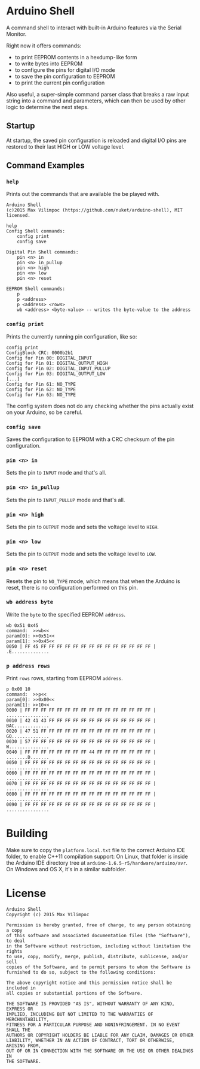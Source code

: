 # Arduino Shell

A command shell to interact with built-in Arduino features via the Serial Monitor.

Right now it offers commands:

* to print EEPROM contents in a hexdump-like form
* to write bytes into EEPROM
* to configure the pins for digital I/O mode
* to save the pin configuration to EEPROM
* to print the current pin configuration

Also useful, a super-simple command parser class that breaks a raw input string into 
a command and parameters, which can then be used by other logic to determine the 
next steps.

## Startup

At startup, the saved pin configuration is reloaded and digital I/O pins are restored
to their last HIGH or LOW voltage level.

## Command Examples

### `help`

Prints out the commands that are available the be played with.

```
Arduino Shell
(c)2015 Max Vilimpoc (https://github.com/nuket/arduino-shell), MIT licensed.

help
Config Shell commands:
    config print
    config save

Digital Pin Shell commands:
    pin <n> in
    pin <n> in_pullup
    pin <n> high
    pin <n> low
    pin <n> reset

EEPROM Shell commands:
    p
    p <address>
    p <address> <rows>
    wb <address> <byte-value> -- writes the byte-value to the address
```

### `config print`

Prints the currently running pin configuration, like so:

```
config print
ConfigBlock CRC: 0000b2b1
Config for Pin 00: DIGITAL_INPUT
Config for Pin 01: DIGITAL_OUTPUT_HIGH
Config for Pin 02: DIGITAL_INPUT_PULLUP
Config for Pin 03: DIGITAL_OUTPUT_LOW
[...]
Config for Pin 61: NO_TYPE
Config for Pin 62: NO_TYPE
Config for Pin 63: NO_TYPE
```

The config system does not do any checking whether the pins actually 
exist on your Arduino, so be careful.

### `config save`

Saves the configuration to EEPROM with a CRC checksum of the pin 
configuration.

### `pin <n> in`

Sets the pin to `INPUT` mode and that's all.

### `pin <n> in_pullup`

Sets the pin to `INPUT_PULLUP` mode and that's all.

### `pin <n> high`

Sets the pin to `OUTPUT` mode and sets the voltage level to `HIGH`.

### `pin <n> low`

Sets the pin to `OUTPUT` mode and sets the voltage level to `LOW`.

### `pin <n> reset`

Resets the pin to `NO_TYPE` mode, which means that when the Arduino
is reset, there is no configuration performed on this pin.

### `wb address byte`

Write the `byte` to the specified EEPROM `address`.

```
wb 0x51 0x45
command:  >>wb<<
param[0]: >>0x51<<
param[1]: >>0x45<<
0050 | FF 45 FF FF FF FF FF FF FF FF FF FF FF FF FF FF | .E..............      
```

### `p address rows`

Print `rows` rows, starting from EEPROM `address`.

```
p 0x00 10
command:  >>p<<
param[0]: >>0x00<<
param[1]: >>10<<
0000 | FF FF FF FF FF FF FF FF FF FF FF FF FF FF FF FF | ................      
0010 | 42 41 43 FF FF FF FF FF FF FF FF FF FF FF FF FF | BAC.............      
0020 | 47 51 FF FF FF FF FF FF FF FF FF FF FF FF FF FF | GQ..............      
0030 | 57 FF FF FF FF FF FF FF FF FF FF FF FF FF FF FF | W...............      
0040 | FF FF FF FF FF FF FF FF 44 FF FF FF FF FF FF FF | ........D.......      
0050 | FF FF FF FF FF FF FF FF FF FF FF FF FF FF FF FF | ................      
0060 | FF FF FF FF FF FF FF FF FF FF FF FF FF FF FF FF | ................      
0070 | FF FF FF FF FF FF FF FF FF FF FF FF FF FF FF FF | ................      
0080 | FF FF FF FF FF FF FF FF FF FF FF FF FF FF FF FF | ................      
0090 | FF FF FF FF FF FF FF FF FF FF FF FF FF FF FF FF | ................      
```

# Building

Make sure to copy the `platform.local.txt` file to the correct Arduino IDE folder, 
to enable C++11 compilation support:
On Linux, that folder is inside the Arduino IDE directory tree at 
`arduino-1.6.5-r5/hardware/arduino/avr`. On Windows and OS X, it's in a similar subfolder.

# License

```
Arduino Shell
Copyright (c) 2015 Max Vilimpoc

Permission is hereby granted, free of charge, to any person obtaining a copy
of this software and associated documentation files (the "Software"), to deal
in the Software without restriction, including without limitation the rights
to use, copy, modify, merge, publish, distribute, sublicense, and/or sell
copies of the Software, and to permit persons to whom the Software is
furnished to do so, subject to the following conditions:

The above copyright notice and this permission notice shall be included in
all copies or substantial portions of the Software.

THE SOFTWARE IS PROVIDED "AS IS", WITHOUT WARRANTY OF ANY KIND, EXPRESS OR
IMPLIED, INCLUDING BUT NOT LIMITED TO THE WARRANTIES OF MERCHANTABILITY,
FITNESS FOR A PARTICULAR PURPOSE AND NONINFRINGEMENT. IN NO EVENT SHALL THE
AUTHORS OR COPYRIGHT HOLDERS BE LIABLE FOR ANY CLAIM, DAMAGES OR OTHER
LIABILITY, WHETHER IN AN ACTION OF CONTRACT, TORT OR OTHERWISE, ARISING FROM,
OUT OF OR IN CONNECTION WITH THE SOFTWARE OR THE USE OR OTHER DEALINGS IN
THE SOFTWARE.
```
